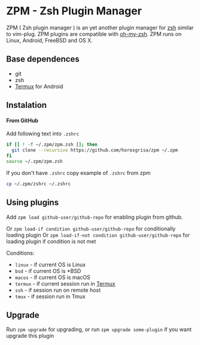 # ZPM - Zsh Plugin Manager

ZPM ( Zsh plugin manager ) is an yet another plugin manager for
[zsh](http://www.zsh.org/) similar to vim-plug.
ZPM plugins are compatible with [oh-my-zsh](https://github.com/robbyrussell/oh-my-zsh).
ZPM runs on Linux, Android, FreeBSD and OS X.

## Base dependences

* git
* zsh
* [Termux](http://termux.com/) for Android

## Instalation

#### From GitHub

Add following text into `.zshrc`

```sh
if [[ ! -f ~/.zpm/zpm.zsh ]]; then
  git clone --recursive https://github.com/horosgrisa/zpm ~/.zpm
fi
source ~/.zpm/zpm.zsh
```

If you don't have `.zshrc` copy example of `.zshrc` from zpm

```sh
cp ~/.zpm/zshrc ~/.zshrc
```

## Using plugins

Add `zpm load github-user/github-repo` for enabling plugin from github.

Or `zpm load-if condition github-user/github-repo` for conditionally loading plugin
Or `zpm load-if-not condition github-user/github-repo` for loading plugin if condition is not met 

Conditions:
* `linux` - if current OS is Linux
* `bsd` - if current OS is *BSD
* `macos` - if current OS is macOS
* `termux` - if current session run in [Termux](http://termux.com/)
* `ssh` - if session run on remote host
* `tmux` - if session run in Tmux

## Upgrade

Run `zpm upgrade` for upgrading, or run `zpm upgrade some-plugin` if you want upgrade this plugin
